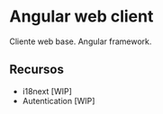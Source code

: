 # Angular web client

Cliente web base. Angular framework.

## Recursos

* i18next [WIP]
* Autentication [WIP]

